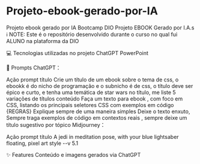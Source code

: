 # Projeto-ebook-gerado-por-IA
Projeto ebook gerado por IA Bootcamp DIO
Projeto EBOOK Gerado por I.A.s
ℹ️ NOTE: Este é o repositório desenvolvido durante o curso no qual fui ALUNO na plataforma da DIO

💻 Tecnologias utilizadas no projeto
ChatGPT
PowerPoint

🧠 Prompts
ChatGPT：

Ação	prompt
título	Crie um título de um ebook sobre o tema de css, o ebookk é do nicho de programação e o subnicho é de css, o título deve ser épico e curto, e tenha uma temática de star wars no título, me liste 5 variações de títulos
conteúdo	Faça um texto para ebook , com foco em CSS, listando os principais seletores CSS com exemplos em código {REGRAS} Explique sempre de uma maneira simples Deixe o texto enxuto, Sempre traga exemplos de código em contextos reais , sempre deixe um título sugestivo por tópico
Midjourney：

Ação	prompt
título	A jedi in meditation pose, with your blue lightsaber floating, pixel art style --v 5.1

✨ Features
Conteúdo e imagens gerados via ChatGPT
